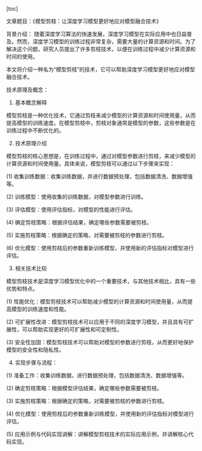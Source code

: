
[toc]                    
                
                
文章题目：《模型剪枝：让深度学习模型更好地应对模型融合技术》

背景介绍：
随着深度学习算法的快速发展，深度学习模型在实际应用中也日益普及。然而，深度学习模型的训练过程非常复杂，需要大量的计算资源和时间。为了解决这个问题，研究人员提出了许多剪枝技术，以便在训练过程中减少计算资源和时间的使用。

本文将介绍一种名为“模型剪枝”的技术，它可以帮助深度学习模型更好地应对模型融合技术。

技术原理及概念：

1. 基本概念解释

模型剪枝是一种优化技术，它通过剪枝来减少模型的计算资源和时间使用量，从而提高模型的训练速度。在模型剪枝中，剪枝对象通常是模型的参数，这些参数是在训练过程中不断优化的。

2. 技术原理介绍

模型剪枝的核心思想是，在训练过程中，通过对模型参数进行剪枝，来减少模型的计算资源和时间使用量。具体来说，模型剪枝可以通过以下步骤来实现：

(1) 收集训练数据：收集训练数据，并进行数据预处理，包括数据清洗、数据增强等。

(2) 训练模型：使用收集的训练数据，对模型参数进行训练。

(3) 评估模型：使用评估指标，对模型的性能进行评估。

(4) 确定剪枝策略：根据评估结果，确定哪些参数需要被剪枝。

(5) 实施剪枝策略：根据确定的策略，对需要被剪枝的参数进行剪枝。

(6) 优化模型：使用剪枝后的参数重新训练模型，并使用新的评估指标对模型进行评估。

3. 相关技术比较

模型剪枝技术是深度学习模型优化中的一个重要技术，与其他技术相比，具有一些优势和特点。

(1) 性能优化：模型剪枝技术可以帮助减少模型的计算资源和时间使用量，从而提高模型的训练速度和性能。

(2) 可扩展性改进：模型剪枝技术可以应用于不同的深度学习模型，并且具有可扩展性，可以帮助实现更好的可扩展性和可定制性。

(3) 安全性加固：模型剪枝技术可以帮助对模型的参数进行剪枝，从而更好地保护模型的安全性和隐私性。

4. 实现步骤与流程：

(1) 准备工作：收集训练数据，进行数据预处理，包括数据清洗、数据增强等。

(2) 确定剪枝策略：根据模型评估结果，确定哪些参数需要被剪枝。

(3) 实施剪枝策略：根据确定的策略，对需要被剪枝的参数进行剪枝。

(4) 优化模型：使用剪枝后的参数重新训练模型，并使用新的评估指标对模型进行评估。

(5) 应用示例与代码实现讲解：讲解模型剪枝技术的实际应用示例，并讲解核心代码实现。


